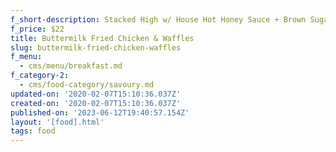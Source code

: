 ```yaml
---
f_short-description: Stacked High w/ House Hot Honey Sauce + Brown Sugar Butter
f_price: $22
title: Buttermilk Fried Chicken & Waffles
slug: buttermilk-fried-chicken-waffles
f_menu:
  - cms/menu/breakfast.md
f_category-2:
  - cms/food-category/savoury.md
updated-on: '2020-02-07T15:10:36.037Z'
created-on: '2020-02-07T15:10:36.037Z'
published-on: '2023-06-12T19:40:57.154Z'
layout: '[food].html'
tags: food
---
```



